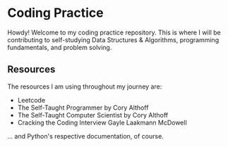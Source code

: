 # Coding Practice

Howdy! Welcome to my coding practice repository. This is where I will be contributing to self-studying Data Structures & Algorithms, programming fundamentals, and problem solving.

## Resources
The resources I am using throughout my journey are:
- Leetcode
- The Self-Taught Programmer by Cory Althoff
- The Self-Taught Computer Scientist by Cory Althoff
- Cracking the Coding Interview Gayle Laakmann McDowell

... and Python's respective documentation, of course.

